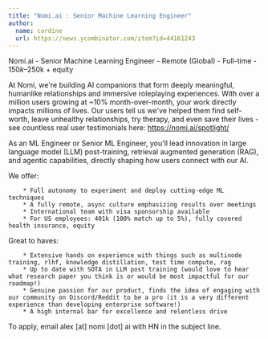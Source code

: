 ```yaml
---
title: "Nomi.ai : Senior Machine Learning Engineer"
author:
  name: cardine
  url: https://news.ycombinator.com/item?id=44161243
---
```

Nomi.ai - Senior Machine Learning Engineer - Remote (Global) - Full-time - $150k–$250k + equity

At Nomi, we&#x27;re building AI companions that form deeply meaningful, humanlike relationships and immersive roleplaying experiences. With over a million users growing at ~10% month-over-month, your work directly impacts millions of lives. Our users tell us we&#x27;ve helped them find self-worth, leave unhealthy relationships, try therapy, and even save their lives - see countless real user testimonials here: <a href="https:&#x2F;&#x2F;nomi.ai&#x2F;spotlight&#x2F;" rel="nofollow">https:&#x2F;&#x2F;nomi.ai&#x2F;spotlight&#x2F;</a>

As an ML Engineer or Senior ML Engineer, you&#x27;ll lead innovation in large language model (LLM) post-training, retrieval augmented generation (RAG), and agentic capabilities, directly shaping how users connect with our AI.

We offer:

<pre><code>    * Full autonomy to experiment and deploy cutting-edge ML techniques
    * A fully remote, async culture emphasizing results over meetings
    * International team with visa sponsorship available
    * For US employees: 401k (100% match up to 5%), fully covered health insurance, equity
</code></pre>
Great to haves:

<pre><code>    * Extensive hands on experience with things such as multinode training, rlhf, knowledge distillation, test time compute, rag
    * Up to date with SOTA in LLM post training (would love to hear what research paper you think is or would be most impactful for our roadmap!)
    * Genuine passion for our product, finds the idea of engaging with our community on Discord&#x2F;Reddit to be a pro (it is a very different experience than developing enterprise software!)
    * A high internal bar for excellence and relentless drive
</code></pre>
To apply, email alex [at] nomi [dot] ai with HN in the subject line.
<JobApplication />
